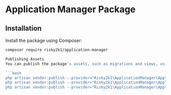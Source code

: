 # Application Manager Package

## Installation

Install the package using Composer:

```bash
composer require risky2k1/application-manager

Publishing Assets
You can publish the package's assets, such as migrations and views, using the following Artisan commands:

```bash
php artisan vendor:publish --provider="Risky2k1\ApplicationManager\ApplicationManagerServiceProvider" --tag="migrations"
php artisan vendor:publish --provider="Risky2k1\ApplicationManager\ApplicationManagerServiceProvider" --tag="views"
php artisan vendor:publish --provider="Risky2k1\ApplicationManager\ApplicationManagerServiceProvider" --tag="config"

